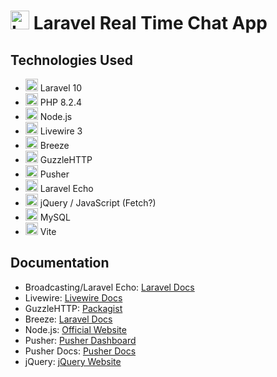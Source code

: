 # <img src="https://laravel.com/assets/img/components/logo-laravel.svg" alt="Laravel Logo" width="30"> Laravel Real Time Chat App

## Technologies Used
- <img src="https://laravel.com/assets/img/components/logo-laravel.svg" alt="Laravel Logo" width="20"> Laravel 10
- <img src="https://www.php.net/images/logos/php-logo.svg" alt="PHP Logo" width="20"> PHP 8.2.4
- <img src="https://nodejs.org/static/images/logo.svg" alt="Node.js Logo" width="20"> Node.js
- <img src="https://laravel-livewire.com/img/twitter-graphic.png" alt="Livewire Logo" width="20"> Livewire 3
- <img src="https://laravel.com/assets/img/components/logo-breeze.svg" alt="Breeze Logo" width="20"> Breeze
- <img src="https://guzzlehttp.com/static/img/guzzle.svg" alt="Guzzle Logo" width="20"> GuzzleHTTP
- <img src="https://pusher.com/static/images/logo/pusher.svg" alt="Pusher Logo" width="20"> Pusher
- <img src="https://laravel.com/assets/img/components/logo-echo.svg" alt="Laravel Echo Logo" width="20"> Laravel Echo
- <img src="https://upload.wikimedia.org/wikipedia/en/thumb/9/9e/JQuery_logo.svg/340px-JQuery_logo.svg.png" alt="jQuery Logo" width="20"> jQuery / JavaScript (Fetch?)
- <img src="https://www.mysql.com/common/logos/logo-mysql-170x115.png" alt="MySQL Logo" width="20"> MySQL
- <img src="https://vitejs.dev/logo.svg" alt="Vite Logo" width="20"> Vite

## Documentation

- Broadcasting/Laravel Echo: [Laravel Docs](https://laravel.com/docs/10.x/broadcasting)
- Livewire: [Livewire Docs](https://livewire.laravel.com/docs/installation)
- GuzzleHTTP: [Packagist](https://packagist.org/packages/guzzlehttp/guzzle)
- Breeze: [Laravel Docs](https://laravel.com/docs/10.x/starter-kits#laravel-breeze-installation)
- Node.js: [Official Website](https://nodejs.org/es)
- Pusher: [Pusher Dashboard](https://dashboard.pusher.com)
- Pusher Docs: [Pusher Docs](https://pusher.com/docs/channels/getting_started/javascript/?ref=docs-index)
- jQuery: [jQuery Website](https://jquery.com)
